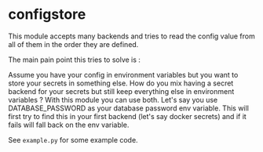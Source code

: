 configstore
===========

This module accepts many backends and tries to read the config value from all of them in the order they are defined.

The main pain point this tries to solve is :

Assume you have your config in environment variables but you want to store your secrets in something else.
How do you mix having a secret backend for your secrets but still keep everything else in environment variables ?
With this module you can use both. Let's say you use DATABASE_PASSWORD as your database password env variable.
This will first try to find this in your first backend (let's say docker secrets) and if it fails will fall back on the env variable.


See ```example.py``` for some example code.
